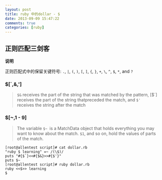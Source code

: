 ```yaml
---
layout: post
title: ruby 中的dollar - $
date: 2013-09-09 15:47:22
comments: true
categories: [ruby]
---
```

## 正则匹配三剑客

**说明**

正则匹配式中的保留关键符号: `.`, `|`, `(`, `)`, `[`, `]`, `{`, `}`, `+`, `\`, `^`, `$`, `*`, and `?`

### &#36;&#91;&#180;,&#38;,&#39;&#93;

> `$&` receives the part of the string that was matched by the pattern, [&#36;&#180;] receives the part of the string thatpreceded the match, and `$'` receives the string after the match


###  &#36;[&#126;,1 - 9]

> The variable `$~ `is a MatchData object  that holds everything you
may want to know about the match. `$1`, and so on, hold the values of parts of the match.


    [root@allentest script]# cat dollar.rb 
    "ruby $ learning" =~ /(\$)/
    puts "#{$`}<<#{$&}>>#{$'}"
    puts $~
    [root@allentest script]# ruby dollar.rb 
    ruby <<$>> learning
    $
